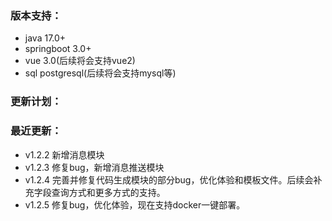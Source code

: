 ### 版本支持：

* java 17.0+
* springboot 3.0+
* vue 3.0(后续将会支持vue2)
* sql postgresql(后续将会支持mysql等)

### 更新计划：

### 最近更新：

* v1.2.2 新增消息模块
* v1.2.3 修复bug，新增消息推送模块
* v1.2.4 完善并修复代码生成模块的部分bug，优化体验和模板文件。后续会补充字段查询方式和更多方式的支持。
* v1.2.5 修复bug，优化体验，现在支持docker一键部署。
